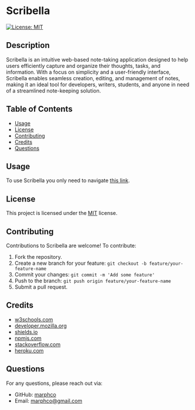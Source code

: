# Scribella
[![License: MIT](https://img.shields.io/badge/License-MIT-yellow.svg)](https://opensource.org/licenses/MIT)

## Description
Scribella is an intuitive web-based note-taking application designed to help users efficiently capture and organize their thoughts, tasks, and information. With a focus on simplicity and a user-friendly interface, Scribella enables seamless creation, editing, and management of notes, making it an ideal tool for developers, writers, students, and anyone in need of a streamlined note-keeping solution.

## Table of Contents
- [Usage](#usage)
- [License](#license)
- [Contributing](#contributing)
- [Credits](#credits)
- [Questions](#questions)

## Usage
To use Scribella you only need to navigate [this link](#).



## License
This project is licensed under the [MIT](https://opensource.org/licenses/MIT) license.

## Contributing
Contributions to Scribella are welcome! To contribute:
1. Fork the repository.
2. Create a new branch for your feature: `git checkout -b feature/your-feature-name`
3. Commit your changes: `git commit -m 'Add some feature'`
4. Push to the branch: `git push origin feature/your-feature-name`
5. Submit a pull request.

## Credits
- [w3schools.com](https://w3schools.com)
- [developer.mozilla.org](https://developer.mozilla.org/en-US/)
- [shields.io](https://shields.io/)
- [npmjs.com](https://docs.npmjs.com/)
- [stackoverflow.com](https://stackoverflow.com/questions/)
- [heroku.com](https://devcenter.heroku.com/categories/reference/)

## Questions
For any questions, please reach out via:
- GitHub: [marphco](https://github.com/marphco)
- Email: [marphco@gmail.com](mailto:marphco@gmail.com)
